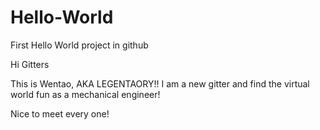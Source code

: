 # Hello-World
First Hello World project in github


Hi Gitters

This is Wentao, AKA LEGENTAORY!! I am a new gitter and find the virtual world fun as a mechanical engineer!

Nice to meet every one!
